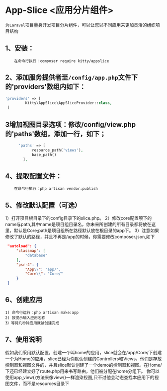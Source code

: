 # App-Slice <应用分片组件> 
为`Laravel`项目量身开发项目分片组件，可以让您以不同应用来更加灵活的组织项目结构
## 1、安装： 
```composer
    在命令行执行：composer require kitty/appslice
```
## 2、添加服务提供者至``/config/app.php``文件下的'providers'数组内如下：
```php
'providers' => [
         Kitty\AppSlice\AppSliceProvider::class,
 ]
```
## 3增加视图目录选项：修改/config/view.php的'paths'数组，添加一行，如下；
```php
      'paths' => [
            resource_path('views'),
            base_path()
        ],
```
## 4、提取配置文件：
```composer
    在命令行执行：php artisan vendor:publish
```
## 5、修改默认配置（可选）
   1）打开项目根目录下的config目录下的slice.php。
   2）修改core配置项下的name与path,其中name是项目组目录名，你未来所创建的所有目录都将放在这里，默认是Core;path是项目组所在路径默认放在根目录的app下。
   3）注意如果修改了默认的路径，并且不再是/app的时候，你需要修改composer.json,如下
   ```json
    "autoload": {
        "classmap": [
            "database"
        ],
        "psr-4": {
            "App\\": "app/",
            "Core\\": "Core/"
        }
    }
```
## 6、创建应用
    1) 命令行运行：php artisan make:app
    2) 按提示输入应用名称
    3）等待几秒钟应用就被创建完成
## 7、使用说明
假如我们采用默认配置，创建一个叫home的应用，slice就会在/app/Core/下创建一个为Home的应用，slice已经为你默认创建的Controllers和Views，他们是存放控制器和视图文件的，并且slice默认创建了一个demo的控制器和视图。在Home/下还已经建立好了route.php用来书写路由，他们被分配在home分组下。
你可以使用app_view()方法来像view()一样渲染视图,只不过他会动态查找本应用下的视图文件，而不是resources目录下